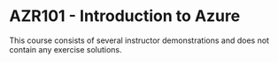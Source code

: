 # AZR101 - Introduction to Azure

This course consists of several instructor demonstrations and does not contain any exercise solutions.
